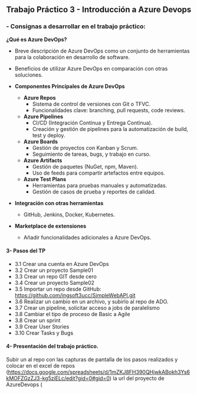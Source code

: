 ## Trabajo Práctico 3 - Introducción a Azure Devops

### - Consignas a desarrollar en el trabajo práctico:

 **¿Qué es Azure DevOps?**
  - Breve descripción de Azure DevOps como un conjunto de herramientas para la colaboración en desarrollo de software.
  - Beneficios de utilizar Azure DevOps en comparación con otras soluciones.

- **Componentes Principales de Azure DevOps**
  - **Azure Repos**
    - Sistema de control de versiones con Git o TFVC.
    - Funcionalidades clave: branching, pull requests, code reviews.
  - **Azure Pipelines**
    - CI/CD (Integración Continua y Entrega Continua).
    - Creación y gestión de pipelines para la automatización de build, test y deploy.
  - **Azure Boards**
    - Gestión de proyectos con Kanban y Scrum.
    - Seguimiento de tareas, bugs, y trabajo en curso.
  - **Azure Artifacts**
    - Gestión de paquetes (NuGet, npm, Maven).
    - Uso de feeds para compartir artefactos entre equipos.
  - **Azure Test Plans**
    - Herramientas para pruebas manuales y automatizadas.
    - Gestión de casos de prueba y reportes de calidad.
- **Integración con otras herramientas**
  - GitHub, Jenkins, Docker, Kubernetes.
- **Marketplace de extensiones**
  - Añadir funcionalidades adicionales a Azure DevOps.

#### 3- Pasos del TP
 - 3.1 Crear una cuenta en Azure DevOps
 - 3.2 Crear un proyecto Sample01
 - 3.3 Crear un repo GIT desde cero
 - 3.4 Crear un proyecto Sample02
 - 3.5 Importar un repo desde GitHub: https://github.com/ingsoft3ucc/SimpleWebAPI.git
 - 3.6 Realizar un cambio en un archivo, y subirlo al repo de ADO.
 - 3.7 Crear un pipeline, solicitar acceso a jobs de paralelismo
 - 3.8 Cambiar el tipo de proceso de Basic a Agile
 - 3.8 Crear un sprint
 - 3.9 Crear User Stories
 - 3.10 Crear Tasks y Bugs

#### 4- Presentación del trabajo práctico.
Subir un al repo con las capturas de pantalla de los pasos realizados y colocar en el excel de repos (https://docs.google.com/spreadsheets/d/1mZKJ8FH390QHjwkABokh3Ys6kMOFZGzZJ3-kg5ziELc/edit?gid=0#gid=0) la url del proyecto de AzureDevops (
